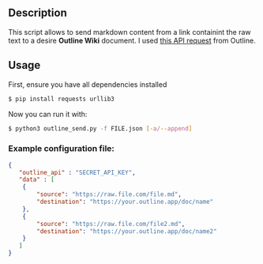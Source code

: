 ## Description
This script allows to send markdown content from a link containint the raw text to a desire **Outline Wiki** document.
I used [this API request](https://www.getoutline.com/developers#tag/documents/POST/documents.update) from Outline.

## Usage
First, ensure you have all dependencies installed
```bash
$ pip install requests urllib3 
```
Now you can run it with:
```bash
$ python3 outline_send.py -f FILE.json [-a/--append]
```

### Example configuration file:

```json
{
   "outline_api" : "SECRET_API_KEY",
   "data" : [
    {
        "source": "https://raw.file.com/file.md",
        "destination": "https://your.outline.app/doc/name"
    },
    {
        "source": "https://raw.file.com/file2.md",
        "destination": "https://your.outline.app/doc/name2"
    } 
   ]
}
```